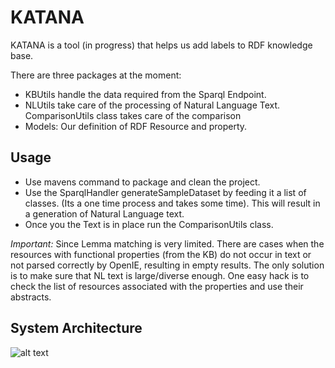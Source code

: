 # KATANA
KATANA is a tool (in progress) that helps us add labels to RDF knowledge base.

There are three packages at the moment:
* KBUtils handle the data required from the Sparql Endpoint.
* NLUtils take care of the processing of Natural Language Text. ComparisonUtils class takes care of the comparison
* Models: Our definition of RDF Resource and property.


## Usage
* Use mavens command to package and clean the project.
* Use the SparqlHandler generateSampleDataset by feeding it a list of classes. (Its a one time process and takes some time). This will result in a generation of Natural Language text.
* Once you the Text is in place run the ComparisonUtils class.

_Important:_  Since Lemma matching is very limited. There are cases when the resources with functional properties (from the KB) do not occur in text or not parsed correctly by OpenIE, resulting in empty results. The only solution is to make sure that NL text is large/diverse enough. One easy hack is to check the list of resources associated with the properties and use their abstracts.


## System Architecture
![alt text](https://github.com/Kunal-Jha/MA-INF-4222-Lab-SoSe2017/blob/master/Jha/KATANA/SysArc-1.jpg)

